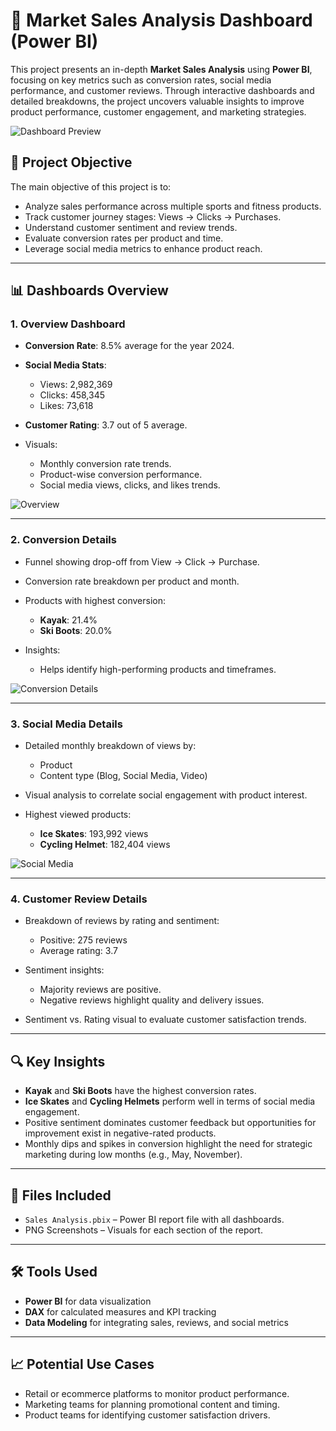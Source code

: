 # 🧾 Market Sales Analysis Dashboard (Power BI)

This project presents an in-depth **Market Sales Analysis** using **Power BI**, focusing on key metrics such as conversion rates, social media performance, and customer reviews. Through interactive dashboards and detailed breakdowns, the project uncovers valuable insights to improve product performance, customer engagement, and marketing strategies.

![Dashboard Preview](./Overviewe.png)

## 📌 Project Objective

The main objective of this project is to:

* Analyze sales performance across multiple sports and fitness products.
* Track customer journey stages: Views → Clicks → Purchases. 
* Understand customer sentiment and review trends.
* Evaluate conversion rates per product and time.
* Leverage social media metrics to enhance product reach.

---

## 📊 Dashboards Overview

### 1. **Overview Dashboard**

* **Conversion Rate**: 8.5% average for the year 2024.
* **Social Media Stats**:

  * Views: 2,982,369
  * Clicks: 458,345
  * Likes: 73,618
* **Customer Rating**: 3.7 out of 5 average.
* Visuals:

  * Monthly conversion rate trends.
  * Product-wise conversion performance.
  * Social media views, clicks, and likes trends.

![Overview](./0dee965a-51de-4930-b5a1-d22563846c05.png)

---

### 2. **Conversion Details**

* Funnel showing drop-off from View → Click → Purchase.
* Conversion rate breakdown per product and month.
* Products with highest conversion:

  * **Kayak**: 21.4%
  * **Ski Boots**: 20.0%
* Insights:

  * Helps identify high-performing products and timeframes.

![Conversion Details](./1dfe895a-1ee2-497f-9c64-20cad1053786.png)

---

### 3. **Social Media Details**

* Detailed monthly breakdown of views by:

  * Product
  * Content type (Blog, Social Media, Video)
* Visual analysis to correlate social engagement with product interest.
* Highest viewed products:

  * **Ice Skates**: 193,992 views
  * **Cycling Helmet**: 182,404 views

![Social Media](./5bb16053-9165-41e6-b41e-72bfb3c53a5c.png)

---

### 4. **Customer Review Details**

* Breakdown of reviews by rating and sentiment:

  * Positive: 275 reviews
  * Average rating: 3.7
* Sentiment insights:

  * Majority reviews are positive.
  * Negative reviews highlight quality and delivery issues.
* Sentiment vs. Rating visual to evaluate customer satisfaction trends.

---

## 🔍 Key Insights

* **Kayak** and **Ski Boots** have the highest conversion rates.
* **Ice Skates** and **Cycling Helmets** perform well in terms of social media engagement.
* Positive sentiment dominates customer feedback but opportunities for improvement exist in negative-rated products.
* Monthly dips and spikes in conversion highlight the need for strategic marketing during low months (e.g., May, November).

---

## 📁 Files Included

* `Sales Analysis.pbix` – Power BI report file with all dashboards.
* PNG Screenshots – Visuals for each section of the report.
---

## 🛠 Tools Used

* **Power BI** for data visualization
* **DAX** for calculated measures and KPI tracking
* **Data Modeling** for integrating sales, reviews, and social metrics

---

## 📈 Potential Use Cases

* Retail or ecommerce platforms to monitor product performance.
* Marketing teams for planning promotional content and timing.
* Product teams for identifying customer satisfaction drivers.

